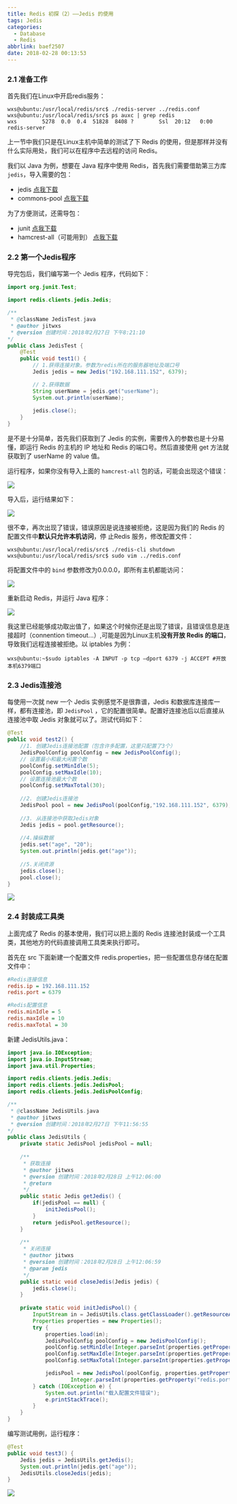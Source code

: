 ```yaml
---
title: Redis 初探（2）——Jedis 的使用
tags: Jedis
categories: 
  - Database
  - Redis
abbrlink: baef2507
date: 2018-02-28 00:13:53
---
```


### 2.1 准备工作

首先我们在Linux中开启redis服务：

```shell
wxs@ubuntu:/usr/local/redis/src$ ./redis-server ../redis.conf 
wxs@ubuntu:/usr/local/redis/src$ ps auxc | grep redis
wxs        5278  0.0  0.4  51828  8408 ?        Ssl  20:12   0:00 redis-server
```

上一节中我们只是在Linux主机中简单的测试了下 Redis 的使用，但是那样并没有什么实际用处，我们可以在程序中去远程的访问 Redis。

我们以 Java 为例，想要在 Java 程序中使用 Redis，首先我们需要借助第三方库 `jedis`，导入需要的包：

- jedis [点我下载](http://www.mvnjar.com/redis.clients/jedis/2.9.0/detail.html)
- commons-pool [点我下载](http://commons.apache.org/proper/commons-pool/download_pool.cgi)

为了方便测试，还需导包：

-  junit [点我下载](http://www.mvnjar.com/junit/junit/4.12/detail.html)
- hamcrest-all（可能用到） [点我下载](http://repo2.maven.org/maven2/org/hamcrest/hamcrest-all/1.3/)

### 2.2 第一个Jedis程序

导完包后，我们编写第一个 Jedis 程序，代码如下：

```java
import org.junit.Test;

import redis.clients.jedis.Jedis;

/**
 * @className JedisTest.java
 * @author jitwxs
 * @version 创建时间：2018年2月27日 下午8:21:10   
*/
public class JedisTest {
    @Test
    public void test1() {
        // 1.获得连接对象。参数为redis所在的服务器地址及端口号
        Jedis jedis = new Jedis("192.168.111.152", 6379);

        // 2.获得数据
        String userName = jedis.get("userName");
        System.out.println(userName);
        
        jedis.close();
    }
}
```

是不是十分简单，首先我们获取到了 Jedis 的实例，需要传入的参数也是十分易懂，即运行 Redis 的主机的 IP 地址和 Redis 的端口号。然后直接使用 get 方法就获取到了 userName 的 value 值。

运行程序，如果你没有导入上面的 `hamcrest-all` 包的话，可能会出现这个错误：

![](https://cdn.jsdelivr.net/gh/jitwxs/cdn/blog/posts/201802/20180227204212520.png)

导入后，运行结果如下：

![](https://cdn.jsdelivr.net/gh/jitwxs/cdn/blog/posts/201802/20180227204332240.png)

很不幸，再次出现了错误，错误原因是说连接被拒绝，这是因为我们的 Redis 的配置文件中**默认只允许本机访问**，停 止Redis 服务，修改配置文件：

```shell
wxs@ubuntu:/usr/local/redis/src$ ./redis-cli shutdown
wxs@ubuntu:/usr/local/redis/src$ sudo vim ../redis.conf 
```

将配置文件中的 `bind` 参数修改为0.0.0.0，即所有主机都能访问：

![](https://cdn.jsdelivr.net/gh/jitwxs/cdn/blog/posts/201802/20180227211443295.png)

重新启动 Redis，并运行 Java 程序：

![](https://cdn.jsdelivr.net/gh/jitwxs/cdn/blog/posts/201802/20180227214326760.png)

我这里已经能够成功取出值了，如果这个时候你还是出现了错误，且错误信息是连接超时（connention timeout...）,可能是因为Linux主机**没有开放 Redis 的端口**，导致我们远程连接被拒绝。以 iptables 为例：

```shell
wxs@ubuntu:~$sudo iptables -A INPUT -p tcp –dport 6379 -j ACCEPT #开放本机6379端口
```

### 2.3 Jedis连接池

每使用一次就 new 一个 Jedis 实例感觉不是很靠谱，Jedis 和数据库连接库一样，都有连接池，即 `JedisPool` ，它的配置很简单。配置好连接池后以后直接从连接池中取 Jedis 对象就可以了。测试代码如下：

```java
@Test
public void test2() {
    //1. 创建Jedis连接池配置（包含许多配置，这里只配置了3个）
    JedisPoolConfig poolConfig = new JedisPoolConfig();
    // 设置最小和最大闲置个数
    poolConfig.setMinIdle(5);
    poolConfig.setMaxIdle(10);
    // 设置连接池最大个数
    poolConfig.setMaxTotal(30);
    
    //2. 创建Jedis连接池
    JedisPool pool = new JedisPool(poolConfig,"192.168.111.152", 6379);
    
    //3. 从连接池中获取Jedis对象
    Jedis jedis = pool.getResource();
    
    //4.操纵数据
    jedis.set("age", "20");
    System.out.println(jedis.get("age"));
    
    //5.关闭资源
    jedis.close();
    pool.close();
}
```

![](https://cdn.jsdelivr.net/gh/jitwxs/cdn/blog/posts/201802/20180227234859583.png)

### 2.4 封装成工具类

上面完成了 Redis 的基本使用，我们可以把上面的 Redis 连接池封装成一个工具类，其他地方的代码直接调用工具类来执行即可。

首先在 src 下面新建一个配置文件 redis.properties，把一些配置信息存储在配置文件中：

```ini redis.properties
#Redis连接信息
redis.ip = 192.168.111.152
redis.port = 6379

#Redis配置信息
redis.minIdle = 5
redis.maxIdle = 10
redis.maxTotal = 30
```

新建 JedisUtils.java：

```java
import java.io.IOException;
import java.io.InputStream;
import java.util.Properties;

import redis.clients.jedis.Jedis;
import redis.clients.jedis.JedisPool;
import redis.clients.jedis.JedisPoolConfig;

/**
 * @className JedisUtils.java
 * @author jitwxs
 * @version 创建时间：2018年2月27日 下午11:56:55   
*/
public class JedisUtils {
    private static JedisPool jedisPool = null;
    
    /**
     * 获取连接
     * @author jitwxs
     * @version 创建时间：2018年2月28日 上午12:06:00 
     * @return
     */
    public static Jedis getJedis() {
        if(jedisPool == null) {
            initJedisPool();
        }
        return jedisPool.getResource();
    }
    
    /**
     * 关闭连接
     * @author jitwxs
     * @version 创建时间：2018年2月28日 上午12:06:59 
     * @param jedis
     */
    public static void closeJedis(Jedis jedis) {  
        jedis.close();  
    }
    
    private static void initJedisPool() {
        InputStream in = JedisUtils.class.getClassLoader().getResourceAsStream("redis.properties");
        Properties properties = new Properties();
        try {
            properties.load(in);
            JedisPoolConfig poolConfig = new JedisPoolConfig();
            poolConfig.setMinIdle(Integer.parseInt(properties.getProperty("redis.minIdle")));
            poolConfig.setMaxIdle(Integer.parseInt(properties.getProperty("redis.maxIdle")));
            poolConfig.setMaxTotal(Integer.parseInt(properties.getProperty("redis.maxTotal")));

            jedisPool = new JedisPool(poolConfig, properties.getProperty("redis.ip"),
                    Integer.parseInt(properties.getProperty("redis.port")));
        } catch (IOException e) {
            System.out.println("载入配置文件错误");
            e.printStackTrace();
        }
    }
}

```

编写测试用例，运行程序：

```java
@Test
public void test3() {
    Jedis jedis = JedisUtils.getJedis();
    System.out.println(jedis.get("age"));
    JedisUtils.closeJedis(jedis);
}
```

![](https://cdn.jsdelivr.net/gh/jitwxs/cdn/blog/posts/201802/20180228001213330.png)
